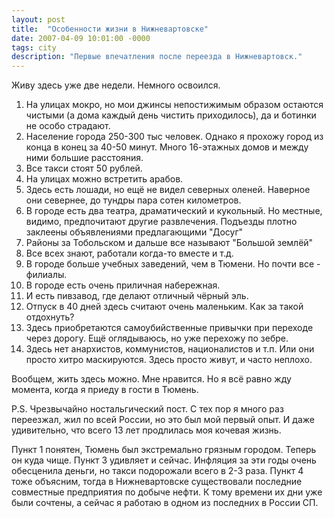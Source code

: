 ```yaml
---
layout: post
title:  "Особенности жизни в Нижневартовске"
date: 2007-04-09 10:01:00 -0000
tags: city
description: "Первые впечатления после переезда в Нижневартовск."
---
```


Живу здесь уже две недели. Немного освоился.

1. На улицах мокро, но мои джинсы непостижимым образом остаются чистыми (а дома каждый день чистить приходилось), да и ботинки не особо страдают.
2. Население города 250-300 тыс человек. Однако я прохожу город из конца в конец за 40-50 минут. Много 16-этажных домов и между ними большие расстояния.
3. Все такси стоят 50 рублей.
4. На улицах можно встретить арабов.
5. Здесь есть лошади, но ещё не видел северных оленей. Наверное они севернее, до тундры пара сотен километров.
6. В городе есть два театра, драматический и кукольный. Но местные, видимо, предпочитают другие развлечения. Подъезды плотно заклеены объявлениями предлагающими "Досуг"
7. Районы за Тобольском и дальше все называют "Большой землёй"
8. Все всех знают, работали когда-то вместе и т.д.
9. В городе больше учебных заведений, чем в Тюмени. Но почти все - филиалы.
10. В городе есть очень приличная набережная.
11. И есть пивзавод, где делают отличный чёрный эль.
12. Отпуск в 40 дней здесь считают очень маленьким. Как за такой отдохнуть?
13. Здесь приобретаются самоубийственные привычки при переходе через дорогу. Ещё оглядываюсь, но уже перехожу по зебре.
14. Здесь нет анархистов, коммунистов, националистов и т.п. Или они просто хитро маскируются. Здесь просто живут, и часто неплохо.

Вообщем, жить здесь можно. Мне нравится. Но я всё равно жду момента, когда я приеду в гости в Тюмень.

P.S. Чрезвычайно ностальгический пост. С тех пор я много раз переезжал, жил по всей России, но это был мой первый опыт. И даже удивительно, что всего 13 лет продлилась моя кочевая жизнь. 

Пункт 1 понятен, Тюмень был экстремально грязным городом. Теперь он куда чище. Пункт 3 удивляет и сейчас. Инфляция за эти годы очень обесценила деньги, но такси подорожали всего в 2-3 раза. Пункт 4 тоже объясним, тогда в Нижневартовске существовали последние совместные предприятия по добыче нефти. К тому времени их дни уже были сочтены, а сейчас я работаю в одном из последних в России СП. 
